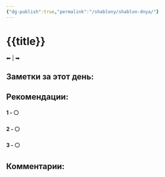 ```yaml
---
{"dg-publish":true,"permalink":"/shablony/shablon-dnya/"}
---
```


# {{title}}
⬅  |  ➡

## Заметки за этот день:



## Рекомендации:

#### 1 - ⚪ 

#### 2 - ⚪ 

#### 3 - ⚪ 


## Комментарии:
